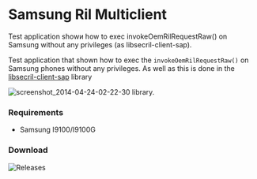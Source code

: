 Samsung Ril Multiclient
=====================

Test application showи how to exec invokeOemRilRequestRaw() on Samsung without any privileges (as libsecril-client-sap).

Test application that shown how to exec the `invokeOemRilRequestRaw()` on Samsung phones without any privileges.
As well as this is done in the [libsecril-client-sap](https://gitorious.org/replicant/hardware_samsung) library


![screenshot_2014-04-24-02-22-30](https://cloud.githubusercontent.com/assets/482800/2784089/917366ee-cb36-11e3-8953-784559c3458e.png)
 library.

### Requirements

* Samsung I9100/I9100G


### Download

![Releases][releases]


[releases]: https://github.com/illarionov/SamsungRilMulticlient/releases/
